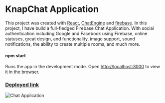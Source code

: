 # KnapChat Application

This project was created with [React](https://reactjs.org/), [ChatEngine](https://chatengine.io) and [firebase](https://firebase.google.com/docs?gclid=CjwKCAiAnO2MBhApEiwA8q0HYX65KtTNH5J0bEqFWE-9NyhtgAnbWnk7__1N4jWw9VXjS-mE3oYgPhoCVTEQAvD_BwE&gclsrc=aw.ds).
In this project, I have build a full-fledged Firebase Chat Application. With social authentication including Google and Facebook using Firebase, online statuses, great design, and functionality, image support, sound notifications, the ability to create multiple rooms, and much more.

#### npm start
Runs the app in the development mode.
Open [http://localhost:3000](http://localhost:3000) to view it in the browser.

### [Deployed link](https://knapchat-rizon.netlify.app/)

![Chat Application](https://i.ibb.co/GJwyy9m/Bv9-Js3-QLOLY-HD.jpg)
